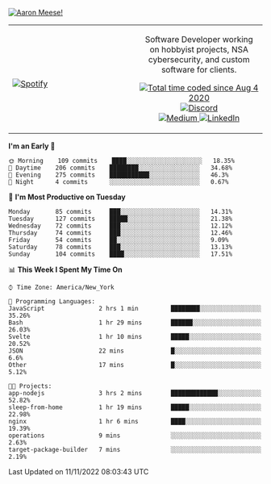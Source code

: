 [![Aaron Meese!](https://user-images.githubusercontent.com/17814535/88975338-a2aabf00-d27f-11ea-963f-8a19608716b4.png)](https://github.com/ajmeese7/readme-ascii "README ASCII")

<!-- Modified from project here: https://github.com/novatorem/novatorem -->
<table width="100%">
  <tr>
  <td width="50%">

&nbsp; <br> [![Spotify](https://ajmeese7.vercel.app/api/spotify)](https://open.spotify.com/user/ajmeese)

  </td>
  <td width="50%">
    <p align="center">
    Software Developer working on hobbyist projects, NSA cybersecurity, and custom software for clients.
    </p>
    <p align="center">
      <a href="https://wakatime.com/@f726891d-3b02-46cd-9b60-e8c59f9e2b14">
        <img src="https://wakatime.com/badge/user/f726891d-3b02-46cd-9b60-e8c59f9e2b14.svg" alt="Total time coded since Aug 4 2020" title="WakaTime" />
      </a>
      <a href="http://link.aaronmeese.com/discord">
        <img src="https://img.shields.io/badge/discord-ajmeese7%234835-369?style=flat-square&logo=discord&logoColor=white&color=purple" alt="Discord" title="Discord">
      </a>
      <br />
      <a href="https://link.aaronmeese.com/medium">
        <img src="https://img.shields.io/badge/medium-ajmeese7-1DB954?style=flat-square&logo=medium&logoColor=white" alt="Medium" title="Medium">
      </a>
      <a href="https://link.aaronmeese.com/linkedin">
        <img src="https://img.shields.io/badge/linkedIn-aaronmeese-1DB954?style=flat-square&logo=linkedin&logoColor=white&color=blue" alt="LinkedIn" title="LinkedIn">
      </a>
    </p>
  </td>

</table>

[//]: <> (The `&nbsp;` is to have Aphelion take up more space)

<!--START_SECTION:waka-->
**I'm an Early 🐤** 

```text
🌞 Morning    109 commits    ████░░░░░░░░░░░░░░░░░░░░░   18.35% 
🌆 Daytime    206 commits    ████████░░░░░░░░░░░░░░░░░   34.68% 
🌃 Evening    275 commits    ███████████░░░░░░░░░░░░░░   46.3% 
🌙 Night      4 commits      ░░░░░░░░░░░░░░░░░░░░░░░░░   0.67%

```
📅 **I'm Most Productive on Tuesday** 

```text
Monday       85 commits     ███░░░░░░░░░░░░░░░░░░░░░░   14.31% 
Tuesday      127 commits    █████░░░░░░░░░░░░░░░░░░░░   21.38% 
Wednesday    72 commits     ███░░░░░░░░░░░░░░░░░░░░░░   12.12% 
Thursday     74 commits     ███░░░░░░░░░░░░░░░░░░░░░░   12.46% 
Friday       54 commits     ██░░░░░░░░░░░░░░░░░░░░░░░   9.09% 
Saturday     78 commits     ███░░░░░░░░░░░░░░░░░░░░░░   13.13% 
Sunday       104 commits    ████░░░░░░░░░░░░░░░░░░░░░   17.51%

```


📊 **This Week I Spent My Time On** 

```text
⌚︎ Time Zone: America/New_York

💬 Programming Languages: 
JavaScript               2 hrs 1 min         ████████░░░░░░░░░░░░░░░░░   35.26% 
Bash                     1 hr 29 mins        ██████░░░░░░░░░░░░░░░░░░░   26.03% 
Svelte                   1 hr 10 mins        █████░░░░░░░░░░░░░░░░░░░░   20.52% 
JSON                     22 mins             █░░░░░░░░░░░░░░░░░░░░░░░░   6.6% 
Other                    17 mins             █░░░░░░░░░░░░░░░░░░░░░░░░   5.12%

🐱‍💻 Projects: 
app-nodejs               3 hrs 2 mins        █████████████░░░░░░░░░░░░   52.82% 
sleep-from-home          1 hr 19 mins        █████░░░░░░░░░░░░░░░░░░░░   22.98% 
nginx                    1 hr 6 mins         ████░░░░░░░░░░░░░░░░░░░░░   19.39% 
operations               9 mins              ░░░░░░░░░░░░░░░░░░░░░░░░░   2.63% 
target-package-builder   7 mins              ░░░░░░░░░░░░░░░░░░░░░░░░░   2.19%

```


 Last Updated on 11/11/2022 08:03:43 UTC
<!--END_SECTION:waka-->
